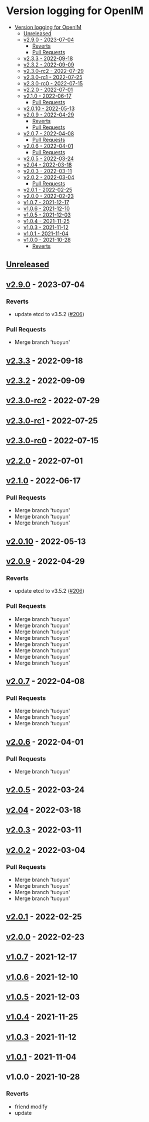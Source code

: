 # Version logging for OpenIM

<!-- BEGIN MUNGE: GENERATED_TOC -->
- [Version logging for OpenIM](#version-logging-for-openim)
  - [Unreleased](#unreleased)
  - [v2.9.0 - 2023-07-04](#v290---2023-07-04)
    - [Reverts](#reverts)
    - [Pull Requests](#pull-requests)
  - [v2.3.3 - 2022-09-18](#v233---2022-09-18)
  - [v2.3.2 - 2022-09-09](#v232---2022-09-09)
  - [v2.3.0-rc2 - 2022-07-29](#v230-rc2---2022-07-29)
  - [v2.3.0-rc1 - 2022-07-25](#v230-rc1---2022-07-25)
  - [v2.3.0-rc0 - 2022-07-15](#v230-rc0---2022-07-15)
  - [v2.2.0 - 2022-07-01](#v220---2022-07-01)
  - [v2.1.0 - 2022-06-17](#v210---2022-06-17)
    - [Pull Requests](#pull-requests-1)
  - [v2.0.10 - 2022-05-13](#v2010---2022-05-13)
  - [v2.0.9 - 2022-04-29](#v209---2022-04-29)
    - [Reverts](#reverts-1)
    - [Pull Requests](#pull-requests-2)
  - [v2.0.7 - 2022-04-08](#v207---2022-04-08)
    - [Pull Requests](#pull-requests-3)
  - [v2.0.6 - 2022-04-01](#v206---2022-04-01)
    - [Pull Requests](#pull-requests-4)
  - [v2.0.5 - 2022-03-24](#v205---2022-03-24)
  - [v2.04 - 2022-03-18](#v204---2022-03-18)
  - [v2.0.3 - 2022-03-11](#v203---2022-03-11)
  - [v2.0.2 - 2022-03-04](#v202---2022-03-04)
    - [Pull Requests](#pull-requests-5)
  - [v2.0.1 - 2022-02-25](#v201---2022-02-25)
  - [v2.0.0 - 2022-02-23](#v200---2022-02-23)
  - [v1.0.7 - 2021-12-17](#v107---2021-12-17)
  - [v1.0.6 - 2021-12-10](#v106---2021-12-10)
  - [v1.0.5 - 2021-12-03](#v105---2021-12-03)
  - [v1.0.4 - 2021-11-25](#v104---2021-11-25)
  - [v1.0.3 - 2021-11-12](#v103---2021-11-12)
  - [v1.0.1 - 2021-11-04](#v101---2021-11-04)
  - [v1.0.0 - 2021-10-28](#v100---2021-10-28)
    - [Reverts](#reverts-2)

<!-- END MUNGE: GENERATED_TOC -->

<a name="unreleased"></a>
## [Unreleased]


<a name="v2.9.0"></a>
## [v2.9.0] - 2023-07-04
### Reverts
- update etcd to v3.5.2 ([#206](https://github.com/OpenIMSDK/Open-IM-Server/issues/206))

### Pull Requests
- Merge branch 'tuoyun'


<a name="v2.3.3"></a>
## [v2.3.3] - 2022-09-18

<a name="v2.3.2"></a>
## [v2.3.2] - 2022-09-09

<a name="v2.3.0-rc2"></a>
## [v2.3.0-rc2] - 2022-07-29

<a name="v2.3.0-rc1"></a>
## [v2.3.0-rc1] - 2022-07-25

<a name="v2.3.0-rc0"></a>
## [v2.3.0-rc0] - 2022-07-15

<a name="v2.2.0"></a>
## [v2.2.0] - 2022-07-01

<a name="v2.1.0"></a>
## [v2.1.0] - 2022-06-17
### Pull Requests
- Merge branch 'tuoyun'
- Merge branch 'tuoyun'
- Merge branch 'tuoyun'


<a name="v2.0.10"></a>
## [v2.0.10] - 2022-05-13

<a name="v2.0.9"></a>
## [v2.0.9] - 2022-04-29
### Reverts
- update etcd to v3.5.2 ([#206](https://github.com/OpenIMSDK/Open-IM-Server/issues/206))

### Pull Requests
- Merge branch 'tuoyun'
- Merge branch 'tuoyun'
- Merge branch 'tuoyun'
- Merge branch 'tuoyun'
- Merge branch 'tuoyun'
- Merge branch 'tuoyun'
- Merge branch 'tuoyun'
- Merge branch 'tuoyun'


<a name="v2.0.7"></a>
## [v2.0.7] - 2022-04-08
### Pull Requests
- Merge branch 'tuoyun'
- Merge branch 'tuoyun'
- Merge branch 'tuoyun'


<a name="v2.0.6"></a>
## [v2.0.6] - 2022-04-01
### Pull Requests
- Merge branch 'tuoyun'


<a name="v2.0.5"></a>
## [v2.0.5] - 2022-03-24

<a name="v2.04"></a>
## [v2.04] - 2022-03-18

<a name="v2.0.3"></a>
## [v2.0.3] - 2022-03-11

<a name="v2.0.2"></a>
## [v2.0.2] - 2022-03-04
### Pull Requests
- Merge branch 'tuoyun'
- Merge branch 'tuoyun'
- Merge branch 'tuoyun'
- Merge branch 'tuoyun'


<a name="v2.0.1"></a>
## [v2.0.1] - 2022-02-25

<a name="v2.0.0"></a>
## [v2.0.0] - 2022-02-23

<a name="v1.0.7"></a>
## [v1.0.7] - 2021-12-17

<a name="v1.0.6"></a>
## [v1.0.6] - 2021-12-10

<a name="v1.0.5"></a>
## [v1.0.5] - 2021-12-03

<a name="v1.0.4"></a>
## [v1.0.4] - 2021-11-25

<a name="v1.0.3"></a>
## [v1.0.3] - 2021-11-12

<a name="v1.0.1"></a>
## [v1.0.1] - 2021-11-04

<a name="v1.0.0"></a>
## v1.0.0 - 2021-10-28
### Reverts
- friend modify
- update


[Unreleased]: https://github.com/OpenIMSDK/Open-IM-Server/compare/v2.9.0...HEAD
[v2.9.0]: https://github.com/OpenIMSDK/Open-IM-Server/compare/v2.3.3...v2.9.0
[v2.3.3]: https://github.com/OpenIMSDK/Open-IM-Server/compare/v2.3.2...v2.3.3
[v2.3.2]: https://github.com/OpenIMSDK/Open-IM-Server/compare/v2.3.0-rc2...v2.3.2
[v2.3.0-rc2]: https://github.com/OpenIMSDK/Open-IM-Server/compare/v2.3.0-rc1...v2.3.0-rc2
[v2.3.0-rc1]: https://github.com/OpenIMSDK/Open-IM-Server/compare/v2.3.0-rc0...v2.3.0-rc1
[v2.3.0-rc0]: https://github.com/OpenIMSDK/Open-IM-Server/compare/v2.2.0...v2.3.0-rc0
[v2.2.0]: https://github.com/OpenIMSDK/Open-IM-Server/compare/v2.1.0...v2.2.0
[v2.1.0]: https://github.com/OpenIMSDK/Open-IM-Server/compare/v2.0.10...v2.1.0
[v2.0.10]: https://github.com/OpenIMSDK/Open-IM-Server/compare/v2.0.9...v2.0.10
[v2.0.9]: https://github.com/OpenIMSDK/Open-IM-Server/compare/v2.0.7...v2.0.9
[v2.0.7]: https://github.com/OpenIMSDK/Open-IM-Server/compare/v2.0.6...v2.0.7
[v2.0.6]: https://github.com/OpenIMSDK/Open-IM-Server/compare/v2.0.5...v2.0.6
[v2.0.5]: https://github.com/OpenIMSDK/Open-IM-Server/compare/v2.04...v2.0.5
[v2.04]: https://github.com/OpenIMSDK/Open-IM-Server/compare/v2.0.3...v2.04
[v2.0.3]: https://github.com/OpenIMSDK/Open-IM-Server/compare/v2.0.2...v2.0.3
[v2.0.2]: https://github.com/OpenIMSDK/Open-IM-Server/compare/v2.0.1...v2.0.2
[v2.0.1]: https://github.com/OpenIMSDK/Open-IM-Server/compare/v2.0.0...v2.0.1
[v2.0.0]: https://github.com/OpenIMSDK/Open-IM-Server/compare/v1.0.7...v2.0.0
[v1.0.7]: https://github.com/OpenIMSDK/Open-IM-Server/compare/v1.0.6...v1.0.7
[v1.0.6]: https://github.com/OpenIMSDK/Open-IM-Server/compare/v1.0.5...v1.0.6
[v1.0.5]: https://github.com/OpenIMSDK/Open-IM-Server/compare/v1.0.4...v1.0.5
[v1.0.4]: https://github.com/OpenIMSDK/Open-IM-Server/compare/v1.0.3...v1.0.4
[v1.0.3]: https://github.com/OpenIMSDK/Open-IM-Server/compare/v1.0.1...v1.0.3
[v1.0.1]: https://github.com/OpenIMSDK/Open-IM-Server/compare/v1.0.0...v1.0.1
